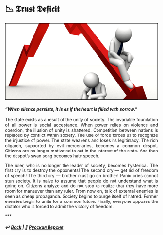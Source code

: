 # 📉 𝕿𝖗𝖚𝖘𝖙 𝕯𝖊𝖋𝖎𝖈𝖎𝖙

![Trust Deficit](image.png)

#### <i>“When silence persists, it is as if the heart is filled with sorrow.”</i>

<p align="justify">The state exists as a result of the unity of society. The invariable foundation of all power is social acceptance. When power relies on violence and coercion, the illusion of unity is shattered. Competition between nations is replaced by conflict within society. The use of force forces us to recognize the injustice of power. The state weakens and loses its legitimacy. The rich oligarch, supported by evil mercenaries, becomes a common despot. Citizens are no longer motivated to act in the interest of the state. And then the despot’s swan song becomes hate speech.</p>

<p align="justify">The ruler, who is no longer the leader of society, becomes hysterical. The first cry is to destroy the opponents! The second cry — get rid of freedom of speech! The third cry — brother must go on brother! Panic cries cannot stun society. It is naive to assume that people do not understand what is going on. Citizens analyze and do not stop to realize that they have more room for maneuver than any ruler. From now on, talk of external enemies is seen as cheap propaganda. Society begins to purge itself of hatred. Former enemies begin to unite for a common future. Finally, everyone opposes the dictator who is forced to admit the victory of freedom.</p>
***

##### ↩️ [Back](https://rozephyros.github.io/index-2.html) | 🌻 [Русская Версия](russian.md)
